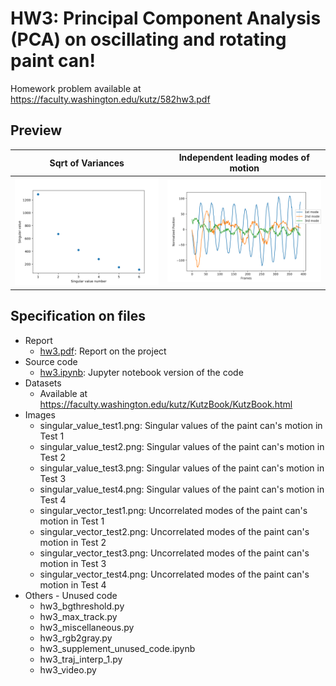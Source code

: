 # HW3: Principal Component Analysis (PCA) on oscillating and rotating paint can!

Homework problem available at
https://faculty.washington.edu/kutz/582hw3.pdf

## Preview

Sqrt of Variances          | Independent leading modes of motion
:-------------------------:|:-------------------------:
![svd1](https://github.com/yeewantung/AMATH-582---public/blob/master/hw3/images/singular_value_test4.png)   | ![svd2](https://github.com/yeewantung/AMATH-582---public/blob/master/hw3/images/singular_vector_test4.png)

## Specification on files
* Report
  - [hw3.pdf](https://github.com/yeewantung/AMATH-582---public/blob/master/hw3/hw3.pdf): Report on the project
* Source code
  - [hw3.ipynb](https://github.com/yeewantung/AMATH-582---public/blob/master/hw3/hw3.ipynb): Jupyter notebook version of the code
* Datasets
  - Available at <https://faculty.washington.edu/kutz/KutzBook/KutzBook.html>
* Images
  - singular_value_test1.png: Singular values of the paint can's motion in Test 1
  - singular_value_test2.png: Singular values of the paint can's motion in Test 2
  - singular_value_test3.png: Singular values of the paint can's motion in Test 3
  - singular_value_test4.png: Singular values of the paint can's motion in Test 4
  - singular_vector_test1.png: Uncorrelated modes of the paint can's motion in Test 1
  - singular_vector_test2.png: Uncorrelated modes of the paint can's motion in Test 2
  - singular_vector_test3.png: Uncorrelated modes of the paint can's motion in Test 3
  - singular_vector_test4.png: Uncorrelated modes of the paint can's motion in Test 4
* Others - Unused code
  - hw3_bgthreshold.py
  - hw3_max_track.py
  - hw3_miscellaneous.py
  - hw3_rgb2gray.py
  - hw3_supplement_unused_code.ipynb
  - hw3_traj_interp_1.py
  - hw3_video.py
